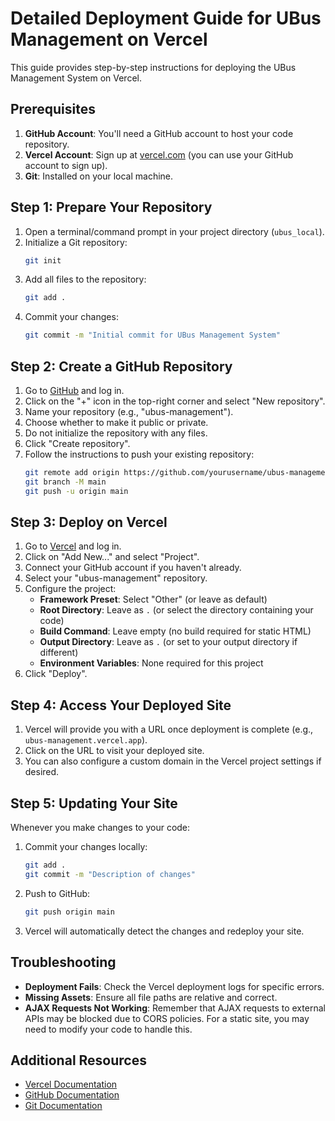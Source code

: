 # Detailed Deployment Guide for UBus Management on Vercel

This guide provides step-by-step instructions for deploying the UBus Management System on Vercel.

## Prerequisites

1. **GitHub Account**: You'll need a GitHub account to host your code repository.
2. **Vercel Account**: Sign up at [vercel.com](https://vercel.com) (you can use your GitHub account to sign up).
3. **Git**: Installed on your local machine.

## Step 1: Prepare Your Repository

1. Open a terminal/command prompt in your project directory (`ubus_local`).
2. Initialize a Git repository:
   ```bash
   git init
   ```
3. Add all files to the repository:
   ```bash
   git add .
   ```
4. Commit your changes:
   ```bash
   git commit -m "Initial commit for UBus Management System"
   ```

## Step 2: Create a GitHub Repository

1. Go to [GitHub](https://github.com) and log in.
2. Click on the "+" icon in the top-right corner and select "New repository".
3. Name your repository (e.g., "ubus-management").
4. Choose whether to make it public or private.
5. Do not initialize the repository with any files.
6. Click "Create repository".
7. Follow the instructions to push your existing repository:
   ```bash
   git remote add origin https://github.com/yourusername/ubus-management.git
   git branch -M main
   git push -u origin main
   ```

## Step 3: Deploy on Vercel

1. Go to [Vercel](https://vercel.com) and log in.
2. Click on "Add New..." and select "Project".
3. Connect your GitHub account if you haven't already.
4. Select your "ubus-management" repository.
5. Configure the project:
   - **Framework Preset**: Select "Other" (or leave as default)
   - **Root Directory**: Leave as `.` (or select the directory containing your code)
   - **Build Command**: Leave empty (no build required for static HTML)
   - **Output Directory**: Leave as `.` (or set to your output directory if different)
   - **Environment Variables**: None required for this project
6. Click "Deploy".

## Step 4: Access Your Deployed Site

1. Vercel will provide you with a URL once deployment is complete (e.g., `ubus-management.vercel.app`).
2. Click on the URL to visit your deployed site.
3. You can also configure a custom domain in the Vercel project settings if desired.

## Step 5: Updating Your Site

Whenever you make changes to your code:

1. Commit your changes locally:
   ```bash
   git add .
   git commit -m "Description of changes"
   ```
2. Push to GitHub:
   ```bash
   git push origin main
   ```
3. Vercel will automatically detect the changes and redeploy your site.

## Troubleshooting

- **Deployment Fails**: Check the Vercel deployment logs for specific errors.
- **Missing Assets**: Ensure all file paths are relative and correct.
- **AJAX Requests Not Working**: Remember that AJAX requests to external APIs may be blocked due to CORS policies. For a static site, you may need to modify your code to handle this.

## Additional Resources

- [Vercel Documentation](https://vercel.com/docs)
- [GitHub Documentation](https://docs.github.com/en)
- [Git Documentation](https://git-scm.com/doc) 